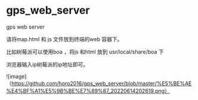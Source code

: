 # gps_web_server

gps web server 

请将map.html 和 js 文件放到终端的web 容器下。

比如树莓派可以使用boa ，将js  和html 放到 usr/local/share/boa 下

浏览器输入ip树莓派的ip地址即可。




![image]（https://github.com/horo2016/gps_web_server/blob/master/%E5%BE%AE%E4%BF%A1%E5%9B%BE%E7%89%87_20220614202619.png）
